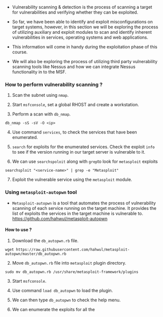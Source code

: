 
+ Vulnerability scanning & detection is the process of scanning a target for
vulnerabilities and verifying whether they can be exploited.

+ So far, we have been able to identify and exploit misconfigurations on target
systems, however, in this section we will be exploring the process of utilizing
auxiliary and exploit modules to scan and identify inherent vulnerabilities in
services, operating systems and web applications.

+ This information will come in handy during the exploitation phase of this course.

+ We will also be exploring the process of utilizing third party vulnerability scanning
tools like Nessus and how we can integrate Nessus functionality in to the MSF.

### How to perform vulnerability scanning ?

1. Scan the subnet using `nmap`.

2. Start `msfconsole`, set a global RHOST and create a workstation. 

3. Perform a scan with `db_nmap`.
```
db_nmap -sS -sV -O <ip>
```

4. Use command `services`, to check the services that have been enumerated.

5. `search` for exploits for the enumerated services. Check the exploit `info` to see if the version running in our target server is vulnerable to it.

6. We can use `searchspoloit` along with `grep`to look for `metasploit` exploits
```
searchsploit "<service-name>" | grep -e "Metasploit"
```

7. Exploit the vulnerable service using the `metasploit` module.

### Using `metasploit-autopwn` tool 

- `Metasploit-autopwn` is a tool that automates the process of vulnerability scanning of each service running on the target machine. It provides the list of exploits the services in the target machine is vulnerable to.
https://github.com/hahwul/metasploit-autopwn

#### How to use ?

1. Download the `db_autopwn.rb` file.
```
wget https://raw.githubusercontent.com/hahwul/metasploit-autopwn/master/db_autopwn.rb
```

2. Move `db_autopwn.rb` file into `metasploit` plugin directory.
```
sudo mv db_autopwn.rb /usr/share/metasploit-framework/plugins
```

3. Start `msfconsole`.

4. Use command `load db_autopwn` to load the plugin.

5. We can then type `db_autopwn` to check the help menu.

6. We can enumerate the exploits for all the 



